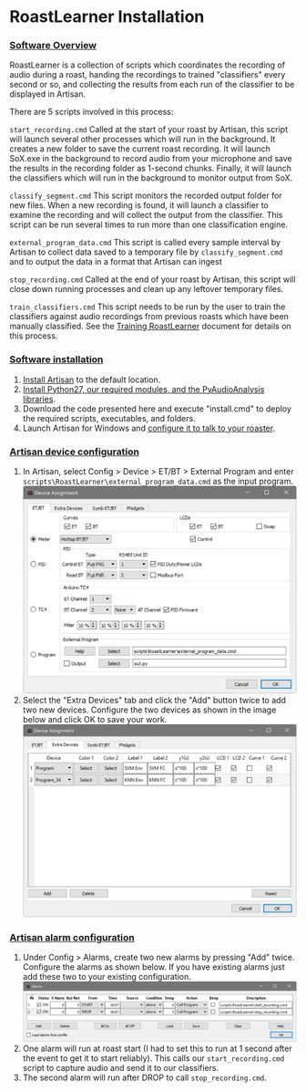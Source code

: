 # RoastLearner Installation

### [Software Overview](#Software-Overview)
RoastLearner is a collection of scripts which coordinates the recording of audio during a roast, handing the recordings to trained "classifiers" every second or so, and collecting the results from each run of the classifier to be displayed in Artisan.

There are 5 scripts involved in this process:

`start_recording.cmd` Called at the start of your roast by Artisan, this script will launch several other processes which will run in the background.  It creates a new folder to save the current roast recording.  It will launch SoX.exe in the background to record audio from your microphone and save the results in the recording folder as 1-second chunks.  Finally, it will launch the classifiers which will run in the background to monitor output from SoX.

`classify_segment.cmd` This script monitors the recorded output folder for new files.  When a new recording is found, it will launch a classifier to examine the recording and will collect the output from the classifier.  This script can be run several times to run more than one classification engine.

`external_program_data.cmd` This script is called every sample interval by Artisan to collect data saved to a temporary file by `classify_segment.cmd` and to output the data in a format that Artisan can ingest

`stop_recording.cmd` Called at the end of your roast by Artisan, this script will close down running processes and clean up any leftover temporary files.

`train_classifiers.cmd` This script needs to be run by the user to train the classifiers against audio recordings from previous roasts which have been manually classified.  See the [Training RoastLearner](Train_RoastLearner.md) document for details on this process.

### [Software installation](#Software-installation)
1. [Install Artisan](https://github.com/artisan-roaster-scope/artisan/blob/master/wiki/Installation.md) to the default location.
2. [Install Python27, our required modules, and the PyAudioAnalysis libraries](documentation/Deploy_Python27.md).
3. Download the code presented here and execute "install.cmd" to deploy the required scripts, executables, and folders.
4. Launch Artisan for Windows and [configure it to talk to your roaster](https://github.com/artisan-roaster-scope/artisan/blob/master/wiki/Installation.md#device-configuration).

### [Artisan device configuration](#Artisan-device-configuration)
1. In Artisan, select Config > Device > ET/BT > External Program and enter `scripts\RoastLearner\external_program_data.cmd` as the input program.
![Configure_External_Program](images/Configure_External_Program.png?raw=true "Configure_External_Program")
2. Select the "Extra Devices" tab and click the "Add" button twice to add two new devices.  Configure the two devices as shown in the image below and click OK to save your work.
![Configure_Extra_Devices](images/Configure_Extra_Devices.png?raw=true "Configure_Extra_Devices")

### [Artisan alarm configuration](#Artisan-alarm-configuration)
1. Under Config > Alarms, create two new alarms by pressing "Add" twice.  Configure the alarms as shown below.  If you have existing alarms just add these two to your existing configuration.
![Configure_Alarms](images/Configure_Alarms.png?raw=true "Configure_Alarms")
2. One alarm will run at roast start (I had to set this to run at 1 second after the event to get it to start reliably).  This calls our `start_recording.cmd` script to capture audio and send it to our classifiers.
3. The second alarm will run after DROP to call `stop_recording.cmd`.
